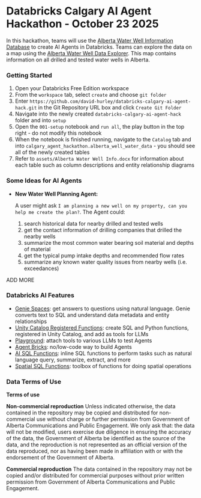 # Databricks Calgary AI Agent Hackathon - October 23 2025

In this hackathon, teams will use the [Alberta Water Well Information Database](https://www.alberta.ca/alberta-water-well-information-database) to create AI Agents in Databricks. Teams can explore the data on a map using the [Alberta Water Well Data Explorer](https://groundwater.alberta.ca/waterwells/d/). This map contains information on all drilled and tested water wells in Alberta. 

### Getting Started
1. Open your Databricks Free Edition workspace
2. From the `workspace` tab, select `create` and choose `git folder`
3. Enter `https://github.com/david-hurley/databricks-calgary-ai-agent-hack.git` in the Git Repository URL box and click `Create Git Folder`
4. Navigate into the newly created `databricks-calgary-ai-agent-hack` folder and into `setup`
5. Open the `001-setup` notebook and `run all`, the play button in the top right - do not modify this notebook
6. When the notebook is finished running, navigate to the `Catalog` tab and into `calgary_agent_hackathon.alberta_well_water_data` - you should see all of the newly created tables
7. Refer to `assets/Alberta Water Well Info.docx` for information about each table such as column descriptions and entity relationship diagrams

### Some Ideas for AI Agents
- **New Water Well Planning Agent:**
    
    A user might ask `I am planning a new well on my property, can you help me create the plan?`. The Agent could:
    1. search historical data for nearby drilled and tested wells
    2. get the contact information of drilling companies that drilled the nearby wells
    3. summarize the most common water bearing soil material and depths of material
    4. get the typical pump intake depths and recommended flow rates
    5. summarize any known water quality issues from nearby wells (i.e. exceedances)  

ADD MORE

### Databricks AI Features 
- [Genie Spaces](https://docs.databricks.com/aws/en/genie/): get answers to questions using natural language. Genie converts text to SQL and understand data metadata and entity relationships
- [Unity Catalog Registered Functions](https://docs.databricks.com/aws/en/udf/unity-catalog): create SQL and Python functions, registered in Unity Catalog, and add as tools for LLMs
- [Playground](https://docs.databricks.com/aws/en/generative-ai/agent-framework/ai-playground-agent): attach tools to various LLMs to test Agents
- [Agent Bricks](https://docs.databricks.com/aws/en/generative-ai/agent-bricks/): no/low-code way to build Agents
- [AI SQL Functions](https://docs.databricks.com/aws/en/large-language-models/ai-functions): inline SQL functions to perform tasks such as natural language query, summarize, extract, and more
- [Spatial SQL Functions](https://docs.databricks.com/aws/en/sql/language-manual/sql-ref-st-geospatial-functions): toolbox of functions for doing spatial operations

### Data Terms of Use

**Terms of use**

**Non-commercial reproduction**
Unless indicated otherwise, the data contained in the repository may be copied and distributed for non-commercial use without charge or further permission from Government of Alberta Communications and Public Engagement. We only ask that: the data will not be modified, users exercise due diligence in ensuring the accuracy of the data, the Government of Alberta be identified as the source of the data, and the reproduction is not represented as an official version of the data reproduced, nor as having been made in affiliation with or with the endorsement of the Government of Alberta.

**Commercial reproduction**
The data contained in the repository may not be copied and/or distributed for commercial purposes without prior written permission from Government of Alberta Communications and Public Engagement.